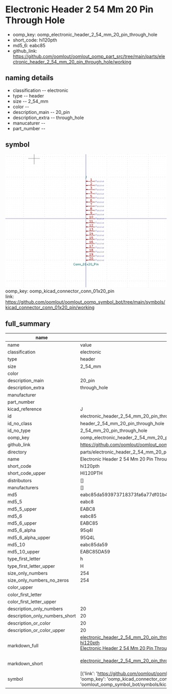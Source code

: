 # Electronic Header 2 54 Mm 20 Pin Through Hole

  
* oomp_key: oomp_electronic_header_2_54_mm_20_pin_through_hole 
* short_code: hi120pth
* md5_6: eabc85  
* github_link: https://github.com/oomlout/oomlout_oomp_part_src/tree/main/parts/electronic_header_2_54_mm_20_pin_through_hole/working  
## naming details
* classification -- electronic
* type -- header
* size -- 2_54_mm
* color -- 
* description_main -- 20_pin
* description_extra -- through_hole
* manucaturer -- 
* part_number -- 



## symbol

![](symbol/0/working/working_600.png)  
oomp_key: oomp_kicad_connector_conn_01x20_pin  
link: https://github.com/oomlout/oomlout_oomp_symbol_bot/tree/main/symbols/kicad_connector_conn_01x20_pin/working  


## full_summary
| name | value | 
| --- | --- | 
| name | value | 
| classification | electronic | 
| type | header | 
| size | 2_54_mm | 
| color |  | 
| description_main | 20_pin | 
| description_extra | through_hole | 
| manufacturer |  | 
| part_number |  | 
| kicad_reference | J | 
| id | electronic_header_2_54_mm_20_pin_through_hole | 
| id_no_class | header_2_54_mm_20_pin_through_hole | 
| id_no_type | 2_54_mm_20_pin_through_hole | 
| oomp_key | oomp_electronic_header_2_54_mm_20_pin_through_hole | 
| github_link | https://github.com/oomlout/oomlout_oomp_part_src/tree/main/parts/electronic_header_2_54_mm_20_pin_through_hole/working | 
| directory | parts/electronic_header_2_54_mm_20_pin_through_hole | 
| name | Electronic Header 2 54 Mm 20 Pin Through Hole | 
| short_code | hi120pth | 
| short_code_upper | HI120PTH | 
| distributors | [] | 
| manufacturers | [] | 
| md5 | eabc85da593973718373fa6a77df01b4 | 
| md5_5 | eabc8 | 
| md5_5_upper | EABC8 | 
| md5_6 | eabc85 | 
| md5_6_upper | EABC85 | 
| md5_6_alpha | 95q4l | 
| md5_6_alpha_upper | 95Q4L | 
| md5_10 | eabc85da59 | 
| md5_10_upper | EABC85DA59 | 
| type_first_letter | h | 
| type_first_letter_upper | H | 
| size_only_numbers | 254 | 
| size_only_numbers_no_zeros | 254 | 
| color_upper |  | 
| color_first_letter |  | 
| color_first_letter_upper |  | 
| description_only_numbers | 20 | 
| description_only_numbers_short | 20 | 
| description_or_color | 20 | 
| description_or_color_upper | 20 | 
| markdown_full | [electronic_header_2_54_mm_20_pin_through_hole](https://github.com/oomlout/oomlout_oomp_part_src/tree/main/parts/electronic_header_2_54_mm_20_pin_through_hole/working)<br>[hi120pth](https://github.com/oomlout/oomlout_oomp_part_src/tree/main/parts/electronic_header_2_54_mm_20_pin_through_hole/working)<br>[Electronic Header 2 54 Mm 20 Pin Through Hole](https://github.com/oomlout/oomlout_oomp_part_src/tree/main/parts/electronic_header_2_54_mm_20_pin_through_hole/working)<br><br> | 
| markdown_short | [electronic_header_2_54_mm_20_pin_through_hole](https://github.com/oomlout/oomlout_oomp_part_src/tree/main/parts/electronic_header_2_54_mm_20_pin_through_hole/working)<br><br> | 
| symbol | [{'link': 'https://github.com/oomlout/oomlout_oomp_symbol_bot/tree/main/symbols/kicad_connector_conn_01x20_pin', 'oomp_key': 'oomp_kicad_connector_conn_01x20_pin', 'directory': 'oomlout_oomp_symbol_bot/symbols/kicad_connector_conn_01x20_pin//working/working.kicad_sym'}] | 
